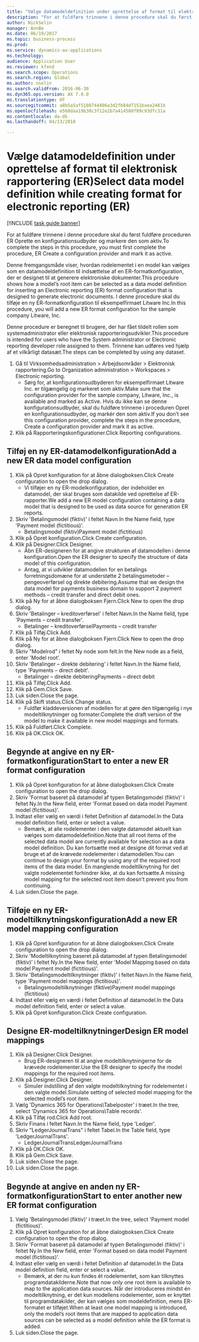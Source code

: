 ```yaml
--- 
title: "Vælge datamodeldefinition under oprettelse af format til elektronisk rapportering (ER)"
description: "For at fuldføre trinnene i denne procedure skal du først fuldføre proceduren ER Oprette en konfigurationsudbyder og markere den som aktiv."
author: NickSelin
manager: AnnBe
ms.date: 06/19/2017
ms.topic: business-process
ms.prod: 
ms.service: dynamics-ax-applications
ms.technology: 
audience: Application User
ms.reviewer: kfend
ms.search.scope: Operations
ms.search.region: Global
ms.author: nselin
ms.search.validFrom: 2016-06-30
ms.dyn365.ops.version: AX 7.0.0
ms.translationtype: HT
ms.sourcegitcommit: a8b5a5af5108744406a3d2fb84d7151baea2481b
ms.openlocfilehash: e560daa19b30c3f12e2b7a414580f89c93dfc31a
ms.contentlocale: da-dk
ms.lasthandoff: 04/13/2018

---
```

# <a name="select-data-model-definition-while-creating-format-for-electronic-reporting-er"></a><span data-ttu-id="ee9ef-103">Vælge datamodeldefinition under oprettelse af format til elektronisk rapportering (ER)</span><span class="sxs-lookup"><span data-stu-id="ee9ef-103">Select data model definition while creating format for electronic reporting (ER)</span></span>

[!INCLUDE [task guide banner](../../includes/task-guide-banner.md)]

<span data-ttu-id="ee9ef-104">For at fuldføre trinnene i denne procedure skal du først fuldføre proceduren ER Oprette en konfigurationsudbyder og markere den som aktiv.</span><span class="sxs-lookup"><span data-stu-id="ee9ef-104">To complete the steps in this procedure, you must first complete the procedure, ER Create a configuration provider and mark it as active.</span></span> 

<span data-ttu-id="ee9ef-105">Denne fremgangsmåde viser, hvordan rodelementet i en model kan vælges som en datamodeldefinition til indsættelse af en ER-formatkonfiguration, der er designet til at generere elektroniske dokumenter.</span><span class="sxs-lookup"><span data-stu-id="ee9ef-105">This procedure shows how a model’s root item can be selected as a data model definition for inserting an Electronic reporting (ER) format configuration that is designed to generate electronic documents.</span></span> <span data-ttu-id="ee9ef-106">I denne procedure skal du tilføje en ny ER-formatkonfiguration til eksempelfirmaet Litware Inc.</span><span class="sxs-lookup"><span data-stu-id="ee9ef-106">In this procedure, you will add a new ER format configuration for the sample company Litware, Inc.</span></span> 

<span data-ttu-id="ee9ef-107">Denne procedure er beregnet til brugere, der har fået tildelt rollen som systemadministrator eller elektronisk rapporteringsudvikler.</span><span class="sxs-lookup"><span data-stu-id="ee9ef-107">This procedure is intended for users who have the System administrator or Electronic reporting developer role assigned to them.</span></span> <span data-ttu-id="ee9ef-108">Trinnene kan udføres ved hjælp af et vilkårligt datasæt.</span><span class="sxs-lookup"><span data-stu-id="ee9ef-108">The steps can be completed by using any dataset.</span></span>

1. <span data-ttu-id="ee9ef-109">Gå til Virksomhedsadministration > Arbejdsområder > Elektronisk rapportering.</span><span class="sxs-lookup"><span data-stu-id="ee9ef-109">Go to Organization administration > Workspaces > Electronic reporting.</span></span>
    * <span data-ttu-id="ee9ef-110">Sørg for, at konfigurationsudbyderen for eksempelfirmaet Litware Inc. er tilgængelig og markeret som aktiv.</span><span class="sxs-lookup"><span data-stu-id="ee9ef-110">Make sure that the configuration provider for the sample company, Litware, Inc., is available and marked as Active.</span></span> <span data-ttu-id="ee9ef-111">Hvis du ikke kan se denne konfigurationsudbyder, skal du fuldføre trinnene i proceduren Opret en konfigurationsudbyder, og markér den som aktiv.</span><span class="sxs-lookup"><span data-stu-id="ee9ef-111">If you don’t see this configuration provider, complete the steps in the procedure, Create a configuration provider and mark it as active.</span></span>  
2. <span data-ttu-id="ee9ef-112">Klik på Rapporteringskonfigurationer.</span><span class="sxs-lookup"><span data-stu-id="ee9ef-112">Click Reporting configurations.</span></span>

## <a name="add-a-new-er-data-model-configuration"></a><span data-ttu-id="ee9ef-113">Tilføj en ny ER-datamodelkonfiguration</span><span class="sxs-lookup"><span data-stu-id="ee9ef-113">Add a new ER data model configuration</span></span>
1. <span data-ttu-id="ee9ef-114">Klik på Opret konfiguration for at åbne dialogboksen.</span><span class="sxs-lookup"><span data-stu-id="ee9ef-114">Click Create configuration to open the drop dialog.</span></span>
    * <span data-ttu-id="ee9ef-115">Vi tilføjer en ny ER-modelkonfiguration, der indeholder en datamodel, der skal bruges som datakilde ved oprettelse af ER-rapporter.</span><span class="sxs-lookup"><span data-stu-id="ee9ef-115">We add a new ER model configuration containing a data model that is designed to be used as data source for generation ER reports.</span></span>  
2. <span data-ttu-id="ee9ef-116">Skriv 'Betalingsmodel (fiktiv)' i feltet Navn.</span><span class="sxs-lookup"><span data-stu-id="ee9ef-116">In the Name field, type 'Payment model (fictitious)'.</span></span>
    * <span data-ttu-id="ee9ef-117">Betalingsmodel (fiktiv)</span><span class="sxs-lookup"><span data-stu-id="ee9ef-117">Payment model (fictitious)</span></span>  
3. <span data-ttu-id="ee9ef-118">Klik på Opret konfiguration.</span><span class="sxs-lookup"><span data-stu-id="ee9ef-118">Click Create configuration.</span></span>
4. <span data-ttu-id="ee9ef-119">Klik på Designer.</span><span class="sxs-lookup"><span data-stu-id="ee9ef-119">Click Designer.</span></span>
    * <span data-ttu-id="ee9ef-120">Åbn ER-designeren for at angive strukturen af datamodellen i denne konfiguration.</span><span class="sxs-lookup"><span data-stu-id="ee9ef-120">Open the ER designer to specify the structure of data model of this configuration.</span></span>  
    * <span data-ttu-id="ee9ef-121">Antag, at vi udvikler datamodellen for en betalings forretningsdomæne for at understøtte 2 betalingsmetoder – pengeoverførsel og direkte debitering.</span><span class="sxs-lookup"><span data-stu-id="ee9ef-121">Assume that we design the data model for payments business domain to support 2 payment methods – credit transfer and direct debit ones.</span></span>  
5. <span data-ttu-id="ee9ef-122">Klik på Ny for at åbne dialogboksen Fjern.</span><span class="sxs-lookup"><span data-stu-id="ee9ef-122">Click New to open the drop dialog.</span></span>
6. <span data-ttu-id="ee9ef-123">Skriv 'Betalinger – kreditoverførsel' i feltet Navn.</span><span class="sxs-lookup"><span data-stu-id="ee9ef-123">In the Name field, type 'Payments – credit transfer'.</span></span>
    * <span data-ttu-id="ee9ef-124">Betalinger – kreditoverførsel</span><span class="sxs-lookup"><span data-stu-id="ee9ef-124">Payments – credit transfer</span></span>  
7. <span data-ttu-id="ee9ef-125">Klik på Tilføj.</span><span class="sxs-lookup"><span data-stu-id="ee9ef-125">Click Add.</span></span>
8. <span data-ttu-id="ee9ef-126">Klik på Ny for at åbne dialogboksen Fjern.</span><span class="sxs-lookup"><span data-stu-id="ee9ef-126">Click New to open the drop dialog.</span></span>
9. <span data-ttu-id="ee9ef-127">Skriv "Modelrod" i feltet Ny node som felt.</span><span class="sxs-lookup"><span data-stu-id="ee9ef-127">In the New node as a field, enter 'Model root'.</span></span>
10. <span data-ttu-id="ee9ef-128">Skriv 'Betalinger – direkte debitering' i feltet Navn.</span><span class="sxs-lookup"><span data-stu-id="ee9ef-128">In the Name field, type 'Payments – direct debit'.</span></span>
    * <span data-ttu-id="ee9ef-129">Betalinger – direkte debitering</span><span class="sxs-lookup"><span data-stu-id="ee9ef-129">Payments – direct debit</span></span>  
11. <span data-ttu-id="ee9ef-130">Klik på Tilføj.</span><span class="sxs-lookup"><span data-stu-id="ee9ef-130">Click Add.</span></span>
12. <span data-ttu-id="ee9ef-131">Klik på Gem.</span><span class="sxs-lookup"><span data-stu-id="ee9ef-131">Click Save.</span></span>
13. <span data-ttu-id="ee9ef-132">Luk siden.</span><span class="sxs-lookup"><span data-stu-id="ee9ef-132">Close the page.</span></span>
14. <span data-ttu-id="ee9ef-133">Klik på Skift status.</span><span class="sxs-lookup"><span data-stu-id="ee9ef-133">Click Change status.</span></span>
    * <span data-ttu-id="ee9ef-134">Fuldfør kladdeversionen af modellen for at gøre den tilgængelig i nye modeltilknytninger og formater.</span><span class="sxs-lookup"><span data-stu-id="ee9ef-134">Complete the draft version of the model to make it available in new model mappings and formats.</span></span>  
15. <span data-ttu-id="ee9ef-135">Klik på Fuldført.</span><span class="sxs-lookup"><span data-stu-id="ee9ef-135">Click Complete.</span></span>
16. <span data-ttu-id="ee9ef-136">Klik på OK.</span><span class="sxs-lookup"><span data-stu-id="ee9ef-136">Click OK.</span></span>

## <a name="start-to-enter-a-new-er-format-configuration"></a><span data-ttu-id="ee9ef-137">Begynde at angive en ny ER-formatkonfiguration</span><span class="sxs-lookup"><span data-stu-id="ee9ef-137">Start to enter a new ER format configuration</span></span>
1. <span data-ttu-id="ee9ef-138">Klik på Opret konfiguration for at åbne dialogboksen.</span><span class="sxs-lookup"><span data-stu-id="ee9ef-138">Click Create configuration to open the drop dialog.</span></span>
2. <span data-ttu-id="ee9ef-139">Skriv 'Format baseret på datamodel af typen Betalingsmodel (fiktiv)' i feltet Ny.</span><span class="sxs-lookup"><span data-stu-id="ee9ef-139">In the New field, enter 'Format based on data model Payment model (fictitious)'.</span></span>
3. <span data-ttu-id="ee9ef-140">Indtast eller vælg en værdi i feltet Definition af datamodel.</span><span class="sxs-lookup"><span data-stu-id="ee9ef-140">In the Data model definition field, enter or select a value.</span></span>
    * <span data-ttu-id="ee9ef-141">Bemærk, at alle rodelementer i den valgte datamodel aktuelt kan vælges som datamodeldefinition.</span><span class="sxs-lookup"><span data-stu-id="ee9ef-141">Note that all root items of the selected data model are currently available for selection as a data model definition.</span></span> <span data-ttu-id="ee9ef-142">Du kan fortsætte med at designe dit format ved at bruge et af de krævede rodelementer i datamodellen.</span><span class="sxs-lookup"><span data-stu-id="ee9ef-142">You can continue to design your format by using any of the required root items of the data model.</span></span> <span data-ttu-id="ee9ef-143">En manglende modeltilknytning for det valgte rodelementet forhindrer ikke, at du kan fortsætte.</span><span class="sxs-lookup"><span data-stu-id="ee9ef-143">A missing model mapping for the selected root item doesn't prevent you from continuing.</span></span>  
4. <span data-ttu-id="ee9ef-144">Luk siden.</span><span class="sxs-lookup"><span data-stu-id="ee9ef-144">Close the page.</span></span>

## <a name="add-a-new-er-model-mapping-configuration"></a><span data-ttu-id="ee9ef-145">Tilføje en ny ER-modeltilknytningskonfiguration</span><span class="sxs-lookup"><span data-stu-id="ee9ef-145">Add a new ER model mapping configuration</span></span>
1. <span data-ttu-id="ee9ef-146">Klik på Opret konfiguration for at åbne dialogboksen.</span><span class="sxs-lookup"><span data-stu-id="ee9ef-146">Click Create configuration to open the drop dialog.</span></span>
2. <span data-ttu-id="ee9ef-147">Skriv 'Modeltilknytning baseret på datamodel af typen Betalingsmodel (fiktiv)' i feltet Ny.</span><span class="sxs-lookup"><span data-stu-id="ee9ef-147">In the New field, enter 'Model Mapping based on data model Payment model (fictitious)'.</span></span>
3. <span data-ttu-id="ee9ef-148">Skriv 'Betalingsmodeltilknytninger (fiktiv)' i feltet Navn.</span><span class="sxs-lookup"><span data-stu-id="ee9ef-148">In the Name field, type 'Payment model mappings (fictitious)'.</span></span>
    * <span data-ttu-id="ee9ef-149">Betalingsmodeltilknytninger (fiktive)</span><span class="sxs-lookup"><span data-stu-id="ee9ef-149">Payment model mappings (fictitious)</span></span>  
4. <span data-ttu-id="ee9ef-150">Indtast eller vælg en værdi i feltet Definition af datamodel.</span><span class="sxs-lookup"><span data-stu-id="ee9ef-150">In the Data model definition field, enter or select a value.</span></span>
5. <span data-ttu-id="ee9ef-151">Klik på Opret konfiguration.</span><span class="sxs-lookup"><span data-stu-id="ee9ef-151">Click Create configuration.</span></span>

## <a name="design-er-model-mappings"></a><span data-ttu-id="ee9ef-152">Designe ER-modeltilknytninger</span><span class="sxs-lookup"><span data-stu-id="ee9ef-152">Design ER model mappings</span></span>
1. <span data-ttu-id="ee9ef-153">Klik på Designer.</span><span class="sxs-lookup"><span data-stu-id="ee9ef-153">Click Designer.</span></span>
    * <span data-ttu-id="ee9ef-154">Brug ER-designeren til at angive modeltilknytningerne for de krævede rodelementer.</span><span class="sxs-lookup"><span data-stu-id="ee9ef-154">Use the ER designer to specify the model mappings for the required root items.</span></span>  
2. <span data-ttu-id="ee9ef-155">Klik på Designer.</span><span class="sxs-lookup"><span data-stu-id="ee9ef-155">Click Designer.</span></span>
    * <span data-ttu-id="ee9ef-156">Simuler indstilling af den valgte modeltilknytning for rodelementet i den valgte model.</span><span class="sxs-lookup"><span data-stu-id="ee9ef-156">Simulate setting of selected model mapping for the selected model’s root item.</span></span>  
3. <span data-ttu-id="ee9ef-157">Vælg 'Dynamics 365 for Operations\Tabelposter' i træet.</span><span class="sxs-lookup"><span data-stu-id="ee9ef-157">In the tree, select 'Dynamics 365 for Operations\Table records'.</span></span>
4. <span data-ttu-id="ee9ef-158">Klik på Tilføj rod.</span><span class="sxs-lookup"><span data-stu-id="ee9ef-158">Click Add root.</span></span>
5. <span data-ttu-id="ee9ef-159">Skriv Finans i feltet Navn.</span><span class="sxs-lookup"><span data-stu-id="ee9ef-159">In the Name field, type 'Ledger'.</span></span>
6. <span data-ttu-id="ee9ef-160">Skriv "LedgerJournalTrans" i feltet Tabel.</span><span class="sxs-lookup"><span data-stu-id="ee9ef-160">In the Table field, type 'LedgerJournalTrans'.</span></span>
    * <span data-ttu-id="ee9ef-161">LedgerJournalTrans</span><span class="sxs-lookup"><span data-stu-id="ee9ef-161">LedgerJournalTrans</span></span>  
7. <span data-ttu-id="ee9ef-162">Klik på OK.</span><span class="sxs-lookup"><span data-stu-id="ee9ef-162">Click OK.</span></span>
8. <span data-ttu-id="ee9ef-163">Klik på Gem.</span><span class="sxs-lookup"><span data-stu-id="ee9ef-163">Click Save.</span></span>
9. <span data-ttu-id="ee9ef-164">Luk siden.</span><span class="sxs-lookup"><span data-stu-id="ee9ef-164">Close the page.</span></span>
10. <span data-ttu-id="ee9ef-165">Luk siden.</span><span class="sxs-lookup"><span data-stu-id="ee9ef-165">Close the page.</span></span>

## <a name="start-to-enter-another-new-er-format-configuration"></a><span data-ttu-id="ee9ef-166">Begynde at angive en anden ny ER-formatkonfiguration</span><span class="sxs-lookup"><span data-stu-id="ee9ef-166">Start to enter another new ER format configuration</span></span>
1. <span data-ttu-id="ee9ef-167">Vælg 'Betalingsmodel (fiktiv)' i træet.</span><span class="sxs-lookup"><span data-stu-id="ee9ef-167">In the tree, select 'Payment model (fictitious)'.</span></span>
2. <span data-ttu-id="ee9ef-168">Klik på Opret konfiguration for at åbne dialogboksen.</span><span class="sxs-lookup"><span data-stu-id="ee9ef-168">Click Create configuration to open the drop dialog.</span></span>
3. <span data-ttu-id="ee9ef-169">Skriv 'Format baseret på datamodel af typen Betalingsmodel (fiktiv)' i feltet Ny.</span><span class="sxs-lookup"><span data-stu-id="ee9ef-169">In the New field, enter 'Format based on data model Payment model (fictitious)'.</span></span>
4. <span data-ttu-id="ee9ef-170">Indtast eller vælg en værdi i feltet Definition af datamodel.</span><span class="sxs-lookup"><span data-stu-id="ee9ef-170">In the Data model definition field, enter or select a value.</span></span>
    * <span data-ttu-id="ee9ef-171">Bemærk, at der nu kun findes ét rodelementet, som kan tilknyttes programdatakilderne.</span><span class="sxs-lookup"><span data-stu-id="ee9ef-171">Note that now only one root item is available to map to the application data sources.</span></span> <span data-ttu-id="ee9ef-172">Når der introduceres mindst én modeltilknytning, er det kun modellens rodelementer, som er knyttet til programdatakilder, der kan vælges som modeldefinition, mens ER-formatet er tilføjet.</span><span class="sxs-lookup"><span data-stu-id="ee9ef-172">When at least one model mapping is introduced, only the model’s root items that are mapped to application data sources can be selected as a model definition while the ER format is added.</span></span>   
5. <span data-ttu-id="ee9ef-173">Luk siden.</span><span class="sxs-lookup"><span data-stu-id="ee9ef-173">Close the page.</span></span>


